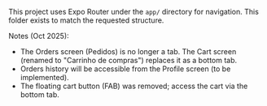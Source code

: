This project uses Expo Router under the `app/` directory for navigation. This folder exists to match the requested structure.

Notes (Oct 2025):
- The Orders screen (Pedidos) is no longer a tab. The Cart screen (renamed to "Carrinho de compras") replaces it as a bottom tab.
- Orders history will be accessible from the Profile screen (to be implemented).
- The floating cart button (FAB) was removed; access the cart via the bottom tab.
